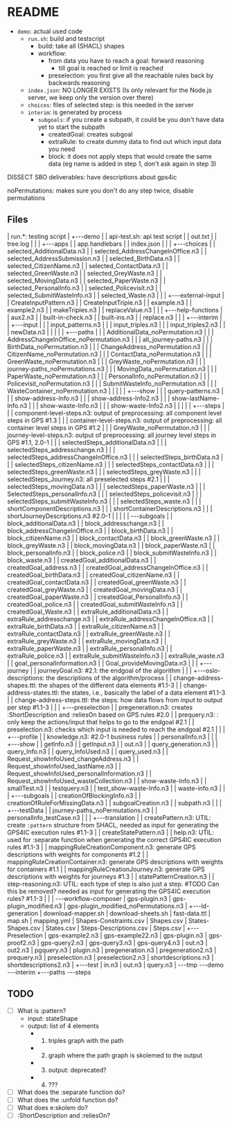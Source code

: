 # README

- `demo`: actual used code
  - `run.sh`: build and testscript
    - build: take all (SHACL) shapes
    - workflow:
      - from data you have to reach a goal: forward reasoning
        - till goal is reached or limit is reached
      - preselection: you first give all the reachable rules back by backwards reasoning
  - `index.json`: NO LONGER EXISTS (Is only relevant for the Node.js server, we keep only the version over there)
  - `choices`: files of selected step: is this needed in the server
  - `interim`: is generated by process
    - `subgoals`: if you create a subpath, it could be you don't have data yet to start the subpath
      - createdGoal: creates subgoal
      - extraRule: to create dummy data to find out which input data you need
      - block: it does not apply steps that would create the same data (eg name is added in step 1, don't ask again in step 3)

DISSECT SBO deliverables: have descriptions about gps4ic

noPermutations: makes sure you don't do any step twice, disable permutations

## Files

|   run.*: testing script
|
+---demo
|   |   api-test.sh: api test script
|   |   out.txt
|   |   tree.log
|   |
|   +---apps
|   |       app.handlebars
|   |       index.json
|   |
|   +---choices
|   |       selected_AdditionalData.n3
|   |       selected_AddressChangeInOffice.n3
|   |       selected_AddressSubmission.n3
|   |       selected_BirthData.n3
|   |       selected_CitizenName.n3
|   |       selected_ContactData.n3
|   |       selected_GreenWaste.n3
|   |       selected_GreyWaste.n3
|   |       selected_MovingData.n3
|   |       selected_PaperWaste.n3
|   |       selected_PersonalInfo.n3
|   |       selected_Policevisit.n3
|   |       selected_SubmitWasteInfo.n3
|   |       selected_Waste.n3
|   |
|   +---external-input
|   |       CreateInputPattern.n3
|   |       CreateInputTriple.n3
|   |       example.n3
|   |       example2.n3
|   |       makeTriples.n3
|   |       replaceValue.n3
|   |
|   +---help-functions
|   |       aux2.n3
|   |       built-in-check.n3
|   |       built-ins.n3
|   |       replace.n3
|   |
|   +---interim
|   |   +---input
|   |   |       input_patterns.n3
|   |   |       input_triples.n3
|   |   |       input_triples2.n3
|   |   |       newData.n3
|   |   |
|   |   +---paths
|   |   |       AdditionalData_noPermutation.n3
|   |   |       AddressChangeInOffice_noPermutation.n3
|   |   |       all_journey-paths.n3
|   |   |       BirthData_noPermutation.n3
|   |   |       ChangeAddress_noPermutation.n3
|   |   |       CitizenName_noPermutation.n3
|   |   |       ContactData_noPermutation.n3
|   |   |       GreenWaste_noPermutation.n3
|   |   |       GreyWaste_noPermutation.n3
|   |   |       journey-paths_noPermutations.n3
|   |   |       MovingData_noPermutation.n3
|   |   |       PaperWaste_noPermutation.n3
|   |   |       PersonalInfo_noPermutation.n3
|   |   |       Policevisit_noPermutation.n3
|   |   |       SubmitWasteInfo_noPermutation.n3
|   |   |       WasteContainer_noPermutation.n3
|   |   |
|   |   +---show
|   |   |       query-patterns.n3
|   |   |       show-address-Info.n3
|   |   |       show-address-Info2.n3
|   |   |       show-lastName-Info.n3
|   |   |       show-waste-Info.n3
|   |   |       show-waste-Info2.n3
|   |   |
|   |   +---steps
|   |   |       component-level-steps.n3: output of preprocessing: all component level steps in GPS #1.3
|   |   |       container-level-steps.n3: output of preprocessing: all container level steps in GPS #1.2
|   |   |       GreyWaste_noPermutation.n3
|   |   |       journey-level-steps.n3: output of preprocessing: all journey level steps in GPS #1.1, 2.0-1
|   |   |       selectedSteps_additionalData.n3
|   |   |       selectedSteps_addresschange.n3
|   |   |       selectedSteps_addressChangeInOffice.n3
|   |   |       selectedSteps_birthData.n3
|   |   |       selectedSteps_citizenName.n3
|   |   |       selectedSteps_contactData.n3
|   |   |       selectedSteps_greenWaste.n3
|   |   |       selectedSteps_greyWaste.n3
|   |   |       selectedSteps_Journey.n3: all preselected steps #2.1
|   |   |       selectedSteps_movingData.n3
|   |   |       selectedSteps_paperWaste.n3
|   |   |       SelectedSteps_personalInfo.n3
|   |   |       selectedSteps_policevisit.n3
|   |   |       selectedSteps_submitWasteInfo.n3
|   |   |       selectedSteps_waste.n3
|   |   |       shortComponentDescriptions.n3
|   |   |       shortContainerDescriptions.n3
|   |   |       shortJourneyDescriptions.n3 #2.0-1
|   |   |
|   |   \---subgoals
|   |           block_additionalData.n3
|   |           block_addresschange.n3
|   |           block_addressChangeInOffice.n3
|   |           block_birthData.n3
|   |           block_citizenName.n3
|   |           block_contactData.n3
|   |           block_greenWaste.n3
|   |           block_greyWaste.n3
|   |           block_movingData.n3
|   |           block_paperWaste.n3
|   |           block_personalInfo.n3
|   |           block_police.n3
|   |           block_submitWasteInfo.n3
|   |           block_waste.n3
|   |           createdGoal_additionalData.n3
|   |           createdGoal_address.n3
|   |           createdGoal_addressChangeInOffice.n3
|   |           createdGoal_birthData.n3
|   |           createdGoal_citizenName.n3
|   |           createdGoal_contactData.n3
|   |           createdGoal_greenWaste.n3
|   |           createdGoal_greyWaste.n3
|   |           createdGoal_movingData.n3
|   |           createdGoal_paperWaste.n3
|   |           createdGoal_PersonalInfo.n3
|   |           createdGoal_police.n3
|   |           createdGoal_submitWasteInfo.n3
|   |           createdGoal_Waste.n3
|   |           extraRule_additionalData.n3
|   |           extraRule_addresschange.n3
|   |           extraRule_addressChangeInOffice.n3
|   |           extraRule_birthData.n3
|   |           extraRule_citizenName.n3
|   |           extraRule_contactData.n3
|   |           extraRule_greenWaste.n3
|   |           extraRule_greyWaste.n3
|   |           extraRule_movingData.n3
|   |           extraRule_paperWaste.n3
|   |           extraRule_personalInfo.n3
|   |           extraRule_police.n3
|   |           extraRule_submitWasteInfo.n3
|   |           extraRule_waste.n3
|   |           goal_personalInformation.n3
|   |           Goal_provideMovingData.n3
|   |
|   +---journey
|   |       journeyGoal.n3: #2.1: the endgoal of the algorithm
|   |
|   +---oslo-descriptions: the descriptions of the algorithm/process
|   |       change-address-shapes.ttl: the shapes of the different data elements #1.1-3
|   |       change-address-states.ttl: the states, i.e., basically the label of a data element #1.1-3
|   |       change-address-steps.ttl: the steps: how data flows from input to output per step #1.1-3
|   |
|   +---preselection
|   |       pregeneration.n3: creates :ShortDescription and :reliesOn based on GPS rules #2.0
|   |       prequery.n3: : only keep the actions/input that helps to go to the endgoal #2.1
|   |       preselection.n3: checks which input is needed to reach the endgoal #2.1
|   |
|   +---profile
|   |       knowledge.n3: #2.0-1 business rules
|   |       personalInfo.n3
|   |
|   +---show
|   |       getInfo.n3
|   |       getInput.n3
|   |       out.n3
|   |       query_generation.n3
|   |       query_Info.n3
|   |       query_InfoUsed.n3
|   |       query_used.n3
|   |       Request_showInfoUsed_changeAddress.n3
|   |       Request_showInfoUsed_lastName.n3
|   |       Request_showInfoUsed_personalInformation.n3
|   |       Request_showInfoUsed_wasteCollection.n3
|   |       show-waste-Info.n3
|   |       smallTest.n3
|   |       testquery.n3
|   |       test_show-waste-Info.n3
|   |       waste-info.n3
|   |
|   +---subgoals
|   |       creationOfBlockingInfo.n3
|   |       creationOfRuleForMissingData.n3
|   |       subgoalCreation.n3
|   |       subpath.n3
|   |
|   +---testData
|   |       journey-paths_noPermutations.n3
|   |       personalInfo_testCase.n3
|   |
|   +---translation
|   |       createPattern.n3: UTIL: create `:pattern` structure from SHACL, needed as input for generating the GPS4IC execution rules #1.1-3
|   |       createStatePattern.n3
|   |       help.n3: UTIL: used for :separate function when generating the correct GPS4IC execution rules #1.1-3
|   |       mappingRuleCreationComponent.n3: generate GPS descriptions with weights for components #1.2
|   |       mappingRuleCreationContainer.n3: generate GPS descriptions with weights for containers #1.1
|   |       mappingRuleCreationJourney.n3: generate GPS descriptions with weights for journeys #1.3
|   |       statePatternCreation.n3
|   |       step-reasoning.n3: UTIL: each type of step is also just a step. #TODO Can this be removed? needed as input for generating the GPS4IC execution rules? #1.1-3
|   |
|   \---workflow-composer
|           gps-plugin.n3
|           gps-plugin_modified.n3
|           gps-plugin_modified_noPermutations.n3
|
+---ld-generation
|       download-mapper.sh
|       download-sheets.sh
|       fast-data.ttl
|       map.sh
|       mapping.yml
|       Shapes-Constraints.csv
|       Shapes.csv
|       States-Shapes.csv
|       States.csv
|       Steps-Descriptions.csv
|       Steps.csv
|
+---Preselection
|       gps-example2.n3
|       gps-example22.n3
|       gps-plugin.n3
|       gps-proof2.n3
|       gps-query2.n3
|       gps-query3.n3
|       gps-query4.n3
|       out.n3
|       out2.n3
|       pgquery.n3
|       plugin.n3
|       pregeneration.n3
|       pregeneration2.n3
|       prequery.n3
|       preselection.n3
|       preselection2.n3
|       shortdescriptions.n3
|       shortdescriptions2.n3
|
+---test
|       in.n3
|       out.n3
|       query.n3
|
\---tmp
    \---demo
        \---interim
            +---paths
            \---steps

## TODO

- [ ] What is :pattern?
  - input: stateShape
  - output: list of 4 elements
    - 1. triples graph with the path
    - 2. graph where the path graph is skolemed to the output
    - 3. output: deprecated?
    - 4. ???
- [ ] What does the :separate function do?
- [ ] What does the :unfold function do?
- [ ] What does e:skolem do?
- [ ] :ShortDescription and :reliesOn?
